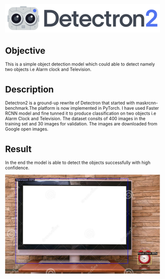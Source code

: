 
![](images/detectron2.png)

<h1>Objective</h1> 
This is a simple object detection model which could able to detect namely two objects i.e Alarm clock and Television.

<h1>Description</h1>
Detectron2 is a ground-up rewrite of Detectron that started with maskrcnn-benchmark.The platform is now implemented in PyTorch.
I have used Faster RCNN model and fine tunned it to produce classification on two objects i.e Alarm Clock and Television.
The dataset consits of 400 images in the training set and 30 images for validation. The images are downloaded from Google open images.











<h1>Result</h1>
In the end the model is able to detect the objects successfully with high confidence.











![](images/op2.png)

